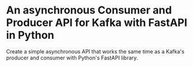 # An asynchronous Consumer and Producer API for Kafka with FastAPI in Python

Create a simple asynchronous API that works the same time as a Kafka's producer and consumer with Python's FastAPI library.


